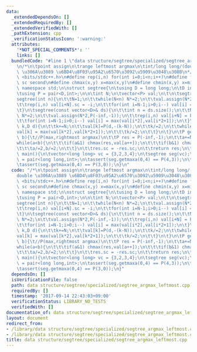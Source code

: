 ```yaml
---
data:
  _extendedDependsOn: []
  _extendedRequiredBy: []
  _extendedVerifiedWith: []
  _pathExtension: cpp
  _verificationStatusIcon: ':warning:'
  attributes:
    '*NOT_SPECIAL_COMMENTS*': ''
    links: []
  bundledCode: "#line 1 \"data structure/segtree/specialized/segtree_argmax_leftmost.cpp\"\
    \n/*\n\tpoint assign\n\trange leftmost argmax\n\tint/long long/(double)\n\tdouble\
    \ \u306A\u3089 \u6BD4\u8F03\u95A2\u6570\u3092\u5909\u3048\u308B\n*/\n#include\
    \ <bits/stdc++.h>\n#define rep(i,n) for(int i=0;i<n;i++)\n#define fs first\n#define\
    \ sc second\n#define chmax(x,y) x=max(x,y)\n#define chmin(x,y) x=min(x,y)\nusing\
    \ namespace std;\n\nstruct segtree{\n\tusing D = long long;\n\tD inf = 1e18;\n\
    \tusing P = pair<D,int>;\n\n\tint N;\n\tvector<P> val;\n\t\n\tsegtree(){}\n\t\
    segtree(int n){\n\t\tN=1;\n\t\twhile(N<n) N*=2;\n\t\tval.assign(N*2,P(-inf,-1));\n\
    \t\trep(i,n) val[i+N].sc = -i;\n\t\tfor(int i=N-1;i>0;i--) val[i] = max(val[i*2],val[i*2+1]);\n\
    \t}\n\tsegtree(const vector<D>& ds){\n\t\tint n = ds.size();\n\t\tN=1;\n\t\twhile(N<n)\
    \ N*=2;\n\t\tval.assign(N*2,P(-inf,-1));\n\t\trep(i,n) val[i+N] = P(ds[i],-i);\n\
    \t\tfor(int i=N-1;i>0;i--) val[i] = max(val[i*2],val[i*2+1]);\n\t}\n\tvoid assign(int\
    \ k,D d){\n\t\tk+=N;\n\t\tval[k]=P(d,-(k-N));\n\t\tk/=2;\n\t\twhile(k){\n\t\t\t\
    val[k] = max(val[k*2],val[k*2+1]);\n\t\t\tk/=2;\n\t\t}\n\t}\n\tP getmaxa(int a,int\
    \ b){\t//P(max,rightmost argmax)\n\t\tP res = P(-inf,-1);\n\t\ta+=N,b+=N;\n\t\t\
    while(a<b){\n\t\t\tif(a&1) chmax(res,val[a++]);\n\t\t\tif(b&1) chmax(res,val[--b]);\n\
    \t\t\ta/=2,b/=2;\n\t\t}\n\t\tres.sc = -res.sc;\n\t\treturn res;\n\t}\n};\n\nint\
    \ main(){\n\tvector<long long> vc = {3,2,3,4};\n\tsegtree seg(vc);\n\tusing P\
    \ = pair<long long,int>;\n\tassert(seg.getmaxa(0,4) == P(4,3));\n\tseg.assign(3,-100);\n\
    \tassert(seg.getmaxa(0,4) == P(3,0));\n}\n"
  code: "/*\n\tpoint assign\n\trange leftmost argmax\n\tint/long long/(double)\n\t\
    double \u306A\u3089 \u6BD4\u8F03\u95A2\u6570\u3092\u5909\u3048\u308B\n*/\n#include\
    \ <bits/stdc++.h>\n#define rep(i,n) for(int i=0;i<n;i++)\n#define fs first\n#define\
    \ sc second\n#define chmax(x,y) x=max(x,y)\n#define chmin(x,y) x=min(x,y)\nusing\
    \ namespace std;\n\nstruct segtree{\n\tusing D = long long;\n\tD inf = 1e18;\n\
    \tusing P = pair<D,int>;\n\n\tint N;\n\tvector<P> val;\n\t\n\tsegtree(){}\n\t\
    segtree(int n){\n\t\tN=1;\n\t\twhile(N<n) N*=2;\n\t\tval.assign(N*2,P(-inf,-1));\n\
    \t\trep(i,n) val[i+N].sc = -i;\n\t\tfor(int i=N-1;i>0;i--) val[i] = max(val[i*2],val[i*2+1]);\n\
    \t}\n\tsegtree(const vector<D>& ds){\n\t\tint n = ds.size();\n\t\tN=1;\n\t\twhile(N<n)\
    \ N*=2;\n\t\tval.assign(N*2,P(-inf,-1));\n\t\trep(i,n) val[i+N] = P(ds[i],-i);\n\
    \t\tfor(int i=N-1;i>0;i--) val[i] = max(val[i*2],val[i*2+1]);\n\t}\n\tvoid assign(int\
    \ k,D d){\n\t\tk+=N;\n\t\tval[k]=P(d,-(k-N));\n\t\tk/=2;\n\t\twhile(k){\n\t\t\t\
    val[k] = max(val[k*2],val[k*2+1]);\n\t\t\tk/=2;\n\t\t}\n\t}\n\tP getmaxa(int a,int\
    \ b){\t//P(max,rightmost argmax)\n\t\tP res = P(-inf,-1);\n\t\ta+=N,b+=N;\n\t\t\
    while(a<b){\n\t\t\tif(a&1) chmax(res,val[a++]);\n\t\t\tif(b&1) chmax(res,val[--b]);\n\
    \t\t\ta/=2,b/=2;\n\t\t}\n\t\tres.sc = -res.sc;\n\t\treturn res;\n\t}\n};\n\nint\
    \ main(){\n\tvector<long long> vc = {3,2,3,4};\n\tsegtree seg(vc);\n\tusing P\
    \ = pair<long long,int>;\n\tassert(seg.getmaxa(0,4) == P(4,3));\n\tseg.assign(3,-100);\n\
    \tassert(seg.getmaxa(0,4) == P(3,0));\n}"
  dependsOn: []
  isVerificationFile: false
  path: data structure/segtree/specialized/segtree_argmax_leftmost.cpp
  requiredBy: []
  timestamp: '2017-09-14 22:43:03+09:00'
  verificationStatus: LIBRARY_NO_TESTS
  verifiedWith: []
documentation_of: data structure/segtree/specialized/segtree_argmax_leftmost.cpp
layout: document
redirect_from:
- /library/data structure/segtree/specialized/segtree_argmax_leftmost.cpp
- /library/data structure/segtree/specialized/segtree_argmax_leftmost.cpp.html
title: data structure/segtree/specialized/segtree_argmax_leftmost.cpp
---
```

